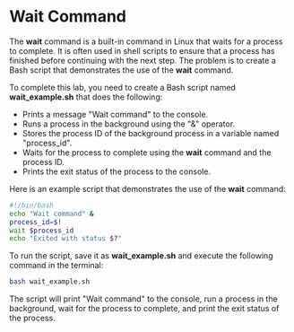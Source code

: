 # Wait Command

The **wait** command is a built-in command in Linux that waits for a process to complete. It is often used in shell scripts to ensure that a process has finished before continuing with the next step. The problem is to create a Bash script that demonstrates the use of the **wait** command.

To complete this lab, you need to create a Bash script named **wait_example.sh** that does the following:

- Prints a message "Wait command" to the console.
- Runs a process in the background using the "&" operator.
- Stores the process ID of the background process in a variable named "process_id".
- Waits for the process to complete using the **wait** command and the process ID.
- Prints the exit status of the process to the console.

Here is an example script that demonstrates the use of the **wait** command:

```bash
#!/bin/bash
echo "Wait command" &
process_id=$!
wait $process_id
echo "Exited with status $?"
```

To run the script, save it as **wait_example.sh** and execute the following command in the terminal:

```bash
bash wait_example.sh
```

The script will print "Wait command" to the console, run a process in the background, wait for the process to complete, and print the exit status of the process.
